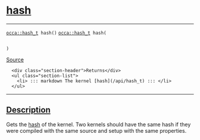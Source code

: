 
<h1 id="hash">
 <a href="#/api/kernel/hash" class="anchor">
   <span>hash</span>
  </a>
</h1>

<div class="signature">

<hr>

  <div class="definition-container">
    <div class="definition">
      <code class="desktop-only"><a href="#/api/hash_t">occa::hash&lowbar;t</a> hash()</code>
      <code class="mobile-only"><a href="#/api/hash_t">occa::hash&lowbar;t</a> hash(
    
)</code>
      <div class="flex-spacing"></div>
      <a href="https://github.com/libocca/occa/blob/3f46f975/include/occa/core/kernel.hpp#L221" target="_blank">Source</a>
    </div>
    <div class="description">

      <div class="section-header">Returns</div>
      <ul class="section-list">
        <li> ::: markdown The kernel [hash](/api/hash_t) ::: </li>
      </ul>
</div>
  </div>

  <hr>
</div>


<h2 id="description">
 <a href="#/api/kernel/hash?id=description" class="anchor">
   <span>Description</span>
  </a>
</h2>

Gets the [hash](/api/hash_t) of the kernel.
Two kernels should have the same hash if they were compiled with the same source
and setup with the same properties.
